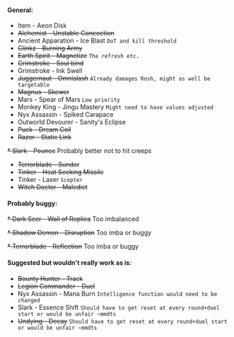 #### General:
* Item - Aeon Disk
* ~~Alchemist - Unstable Concoction~~
* Ancient Apparation - Ice Blast `DoT and kill threshold`
* ~~Clinkz - Burning Army~~
* ~~Earth Spirit - Magnetize~~ `The refresh etc.`
* ~~Grimstroke - Soul bind~~
* Grimstroke - Ink Swell
* ~~Juggernaut - Omnislash~~ `Already damages Rosh, might as well be targetable`
* ~~Magnus - Skewer~~
* Mars - Spear of Mars `Low priority`
* Monkey King - Jingu Mastery `Might need to have values adjusted`
* Nyx Assassin - Spiked Carapace
* Outworld Devourer - Sanity's Eclipse
* ~~Puck - Dream Coil~~
* ~~Razor - Static Link~~

~~* Slark - Pounce~~ Probably better not to hit creeps
* ~~Terrorblade - Sunder~~
* ~~Tinker - Heat Seeking Missile~~
* Tinker - Laser `Scepter`
* ~~Witch Doctor - Maledict~~

#### Probably buggy:
~~* Dark Seer - Wall of Replica~~ Too imbalanced

~~* Shadow Demon - Disruption~~ Too imba or buggy

~~* Terrorblade - Reflection~~ Too imba or buggy

#### Suggested but wouldn't really work as is:
* ~~Bounty Hunter - Track~~
* ~~Legion Commander - Duel~~
* Nyx Assassin - Mana Burn `Intelligence function would need to be changed`
* Slark - Essence Shift `Should have to get reset at every round+duel start or would be unfair ~mmdts`
* ~~Undying - Decay~~ `Should have to get reset at every round+duel start or would be unfair ~mmdts`
